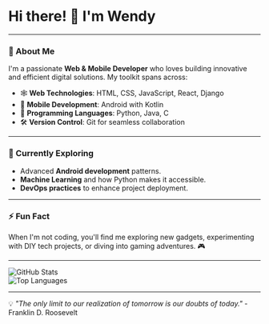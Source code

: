# Hi there! 👋 I'm Wendy  

---

### 🚀 About Me
I'm a passionate **Web & Mobile Developer** who loves building innovative and efficient digital solutions. My toolkit spans across:

- 🕸️ **Web Technologies**: HTML, CSS, JavaScript, React, Django  
- 📱 **Mobile Development**: Android with Kotlin  
- 💾 **Programming Languages**: Python, Java, C  
- 🛠️ **Version Control**: Git for seamless collaboration
  
---

### 🌱 Currently Exploring
- Advanced **Android development** patterns.
- **Machine Learning** and how Python makes it accessible.
- **DevOps practices** to enhance project deployment.
  
---

### ⚡ Fun Fact
When I'm not coding, you'll find me exploring new gadgets, experimenting with DIY tech projects, or diving into gaming adventures. 🎮

---

![GitHub Stats](https://github-readme-stats.vercel.app/api?username=yourusername&show_icons=true&theme=radical)  
![Top Languages](https://github-readme-stats.vercel.app/api/top-langs/?username=yourusername&layout=compact&theme=radical)

---

💡 _"The only limit to our realization of tomorrow is our doubts of today."_ - Franklin D. Roosevelt
